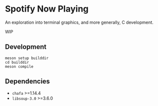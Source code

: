 # Spotify Now Playing

An exploration into terminal graphics, and more generally, C development.

WIP

## Development

```console
meson setup builddir
cd builddir
meson compile
```

## Dependencies

- `chafa` >=1.14.4
- `libsoup-3.0` >=3.6.0
